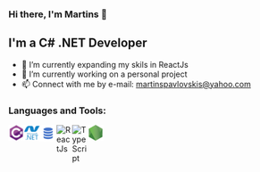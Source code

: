 ### Hi there, I'm Martins 👋

## I'm a C# .NET Developer

- 🌱 I’m currently expanding my skils in ReactJs
- 🔨 I’m currently working on a personal project
- 📫 Connect with me by e-mail: martinspavlovskis@yahoo.com 

### Languages and Tools:
<img align="left" alt="CSharp" width="28px" src="https://github.com/devicons/devicon/blob/master/icons/csharp/csharp-original.svg" />
<img align="left" alt="SQL" width="28px" src="https://github.com/devicons/devicon/blob/master/icons/dot-net/dot-net-plain-wordmark.svg" />
<img align="left" alt="SQL" width="30px" src="https://raw.githubusercontent.com/github/explore/80688e429a7d4ef2fca1e82350fe8e3517d3494d/topics/sql/sql.png" />
<img align="left" alt="ReactJs" width="28px" src="https://www.vectorlogo.zone/logos/reactjs/reactjs-icon.svg" />
<img align="left" alt="TypeScript" width="28px" src="https://www.vectorlogo.zone/logos/typescriptlang/typescriptlang-icon.svg" />
<img align="left" alt="Node.js" width="28px" src="https://raw.githubusercontent.com/github/explore/80688e429a7d4ef2fca1e82350fe8e3517d3494d/topics/nodejs/nodejs.png" />



